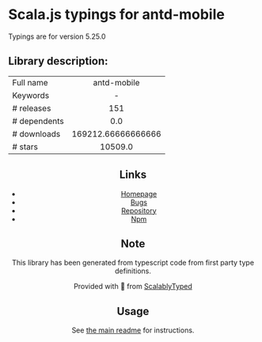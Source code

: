
# Scala.js typings for antd-mobile

Typings are for version 5.25.0

## Library description:
<div align="center">

|                    |                 |
| ------------------ | :-------------: |
| Full name          | antd-mobile |
| Keywords           | - |
| # releases         | 151 |
| # dependents       | 0.0 |
| # downloads        | 169212.66666666666 |
| # stars            | 10509.0 |

## Links
- [Homepage](https://github.com/ant-design/ant-design-mobile#readme)
- [Bugs](https://github.com/ant-design/ant-design-mobile/issues)
- [Repository](https://github.com/ant-design/ant-design-mobile)
- [Npm](https://www.npmjs.com/package/antd-mobile)
    


## Note
This library has been generated from typescript code from first party type definitions.

Provided with :purple_heart: from [ScalablyTyped](https://github.com/oyvindberg/ScalablyTyped)

## Usage
See [the main readme](../../readme.md) for instructions.



